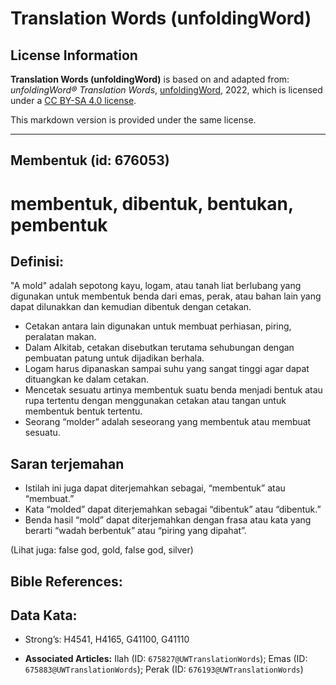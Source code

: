 # Translation Words (unfoldingWord)

## License Information

**Translation Words (unfoldingWord)** is based on and adapted from: _unfoldingWord® Translation Words_, [unfoldingWord](https://unfoldingword.org/utw), 2022, which is licensed under a [CC BY-SA 4.0 license](https://creativecommons.org/licenses/by-sa/4.0/legalcode.en).

This markdown version is provided under the same license.



--------------------------------

## Membentuk (id: 676053)

membentuk, dibentuk, bentukan, pembentuk
========================================

Definisi:
---------

"A mold" adalah sepotong kayu, logam, atau tanah liat berlubang yang digunakan untuk membentuk benda dari emas, perak, atau bahan lain yang dapat dilunakkan dan kemudian dibentuk dengan cetakan.

* Cetakan antara lain digunakan untuk membuat perhiasan, piring, peralatan makan.
* Dalam Alkitab, cetakan disebutkan terutama sehubungan dengan pembuatan patung untuk dijadikan berhala.
* Logam harus dipanaskan sampai suhu yang sangat tinggi agar dapat dituangkan ke dalam cetakan.
* Mencetak sesuatu artinya membentuk suatu benda menjadi bentuk atau rupa tertentu dengan menggunakan cetakan atau tangan untuk membentuk bentuk tertentu.
* Seorang “molder” adalah seseorang yang membentuk atau membuat sesuatu.

Saran terjemahan
----------------

* Istilah ini juga dapat diterjemahkan sebagai, “membentuk” atau “membuat.”
* Kata “molded” dapat diterjemahkan sebagai “dibentuk” atau “dibentuk.”
* Benda hasil “mold” dapat diterjemahkan dengan frasa atau kata yang berarti “wadah berbentuk” atau “piring yang dipahat”.

(Lihat juga: false god, gold, false god, silver)

Bible References:
-----------------

Data Kata:
----------

* Strong’s: H4541, H4165, G41100, G41110

* **Associated Articles:** Ilah (ID: `675827@UWTranslationWords`); Emas (ID: `675883@UWTranslationWords`); Perak (ID: `676193@UWTranslationWords`)


